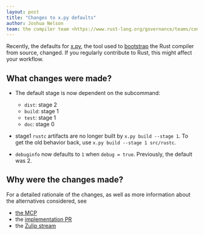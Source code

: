 ```yaml
---
layout: post
title: "Changes to x.py defaults"
author: Joshua Nelson
team: the compiler team <https://www.rust-lang.org/governance/teams/compiler>
---
```


Recently, the defaults for [x.py], the tool used to [bootstrap] the Rust compiler from source, changed. If you regularly contribute to Rust, this might affect your workflow.

## What changes were made?

- The default stage is now dependent on the subcommand:
  + `dist`: stage 2
  + `build`: stage 1
  + `test`: stage 1
  + `doc`: stage 0

- stage1 `rustc` artifacts are no longer built by `x.py build --stage 1`. To get the old behavior back, use `x.py build --stage 1 src/rustc`.

- `debuginfo` now defaults to `1` when `debug = true`. Previously, the default was 2.

## Why were the changes made?

For a detailed rationale of the changes, as well as more information about the alternatives considered, see

- [the MCP]
- the [implementation PR]
- the [Zulip stream]

[x.py]: https://rustc-dev-guide.rust-lang.org/building/how-to-build-and-run.html#what-is-xpy
[bootstrap]: https://rustc-dev-guide.rust-lang.org/building/bootstrapping.html
[the MCP]: https://github.com/rust-lang/compiler-team/issues/326
[implementation PR]: https://github.com/rust-lang/rust/pull/73964
[Zulip stream]: https://rust-lang.zulipchat.com/#narrow/stream/233931-xxx/topic/Use.20sane.20defaults.20in.20x.py.20compiler-team.23326
